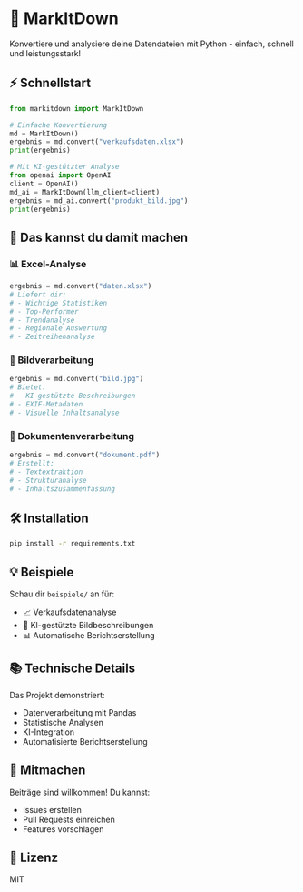 # 🚀 MarkItDown

Konvertiere und analysiere deine Datendateien mit Python - einfach, schnell und leistungsstark!

## ⚡️ Schnellstart

```python
from markitdown import MarkItDown

# Einfache Konvertierung
md = MarkItDown()
ergebnis = md.convert("verkaufsdaten.xlsx")
print(ergebnis)

# Mit KI-gestützter Analyse
from openai import OpenAI
client = OpenAI()
md_ai = MarkItDown(llm_client=client)
ergebnis = md_ai.convert("produkt_bild.jpg")
print(ergebnis)
```

## 🎯 Das kannst du damit machen

### 📊 Excel-Analyse
```python
ergebnis = md.convert("daten.xlsx")
# Liefert dir:
# - Wichtige Statistiken
# - Top-Performer
# - Trendanalyse
# - Regionale Auswertung
# - Zeitreihenanalyse
```

### 📸 Bildverarbeitung
```python
ergebnis = md.convert("bild.jpg")
# Bietet:
# - KI-gestützte Beschreibungen
# - EXIF-Metadaten
# - Visuelle Inhaltsanalyse
```

### 📄 Dokumentenverarbeitung
```python
ergebnis = md.convert("dokument.pdf")
# Erstellt:
# - Textextraktion
# - Strukturanalyse
# - Inhaltszusammenfassung
```

## 🛠 Installation

```bash
pip install -r requirements.txt
```

## 💡 Beispiele

Schau dir `beispiele/` an für:
- 📈 Verkaufsdatenanalyse
- 🤖 KI-gestützte Bildbeschreibungen
- 📊 Automatische Berichtserstellung

## 📚 Technische Details

Das Projekt demonstriert:
- Datenverarbeitung mit Pandas
- Statistische Analysen
- KI-Integration
- Automatisierte Berichtserstellung

## 🤝 Mitmachen

Beiträge sind willkommen! Du kannst:
- Issues erstellen
- Pull Requests einreichen
- Features vorschlagen

## 📝 Lizenz

MIT